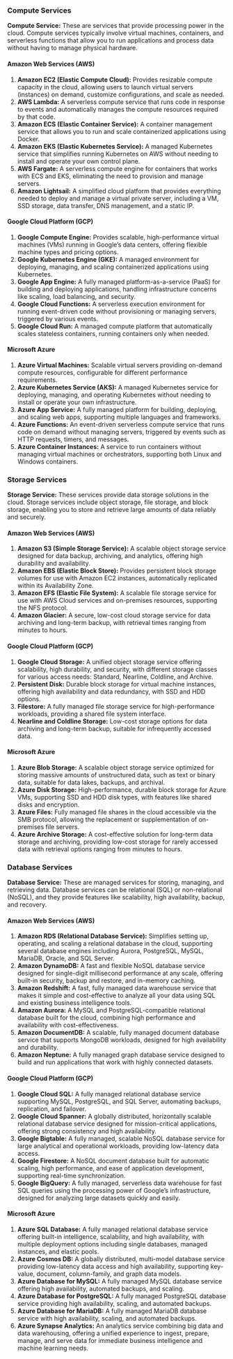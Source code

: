 
### Compute Services

**Compute Service:** These are services that provide processing power in the cloud. Compute services typically involve virtual machines, containers, and serverless functions that allow you to run applications and process data without having to manage physical hardware.
#### Amazon Web Services (AWS)

1. **Amazon EC2 (Elastic Compute Cloud):** Provides resizable compute capacity in the cloud, allowing users to launch virtual servers (instances) on demand, customize configurations, and scale as needed.
2. **AWS Lambda:** A serverless compute service that runs code in response to events and automatically manages the compute resources required by that code.
3. **Amazon ECS (Elastic Container Service):** A container management service that allows you to run and scale containerized applications using Docker.
4. **Amazon EKS (Elastic Kubernetes Service):** A managed Kubernetes service that simplifies running Kubernetes on AWS without needing to install and operate your own control plane.
5. **AWS Fargate:** A serverless compute engine for containers that works with ECS and EKS, eliminating the need to provision and manage servers.
6. **Amazon Lightsail:** A simplified cloud platform that provides everything needed to deploy and manage a virtual private server, including a VM, SSD storage, data transfer, DNS management, and a static IP.

#### Google Cloud Platform (GCP)

1. **Google Compute Engine:** Provides scalable, high-performance virtual machines (VMs) running in Google’s data centers, offering flexible machine types and pricing options.
2. **Google Kubernetes Engine (GKE):** A managed environment for deploying, managing, and scaling containerized applications using Kubernetes.
3. **Google App Engine:** A fully managed platform-as-a-service (PaaS) for building and deploying applications, handling infrastructure concerns like scaling, load balancing, and security.
4. **Google Cloud Functions:** A serverless execution environment for running event-driven code without provisioning or managing servers, triggered by various events.
5. **Google Cloud Run:** A managed compute platform that automatically scales stateless containers, running containers only when needed.

#### Microsoft Azure

1. **Azure Virtual Machines:** Scalable virtual servers providing on-demand compute resources, configurable for different performance requirements.
2. **Azure Kubernetes Service (AKS):** A managed Kubernetes service for deploying, managing, and operating Kubernetes without needing to install or operate your own infrastructure.
3. **Azure App Service:** A fully managed platform for building, deploying, and scaling web apps, supporting multiple languages and frameworks.
4. **Azure Functions:** An event-driven serverless compute service that runs code on demand without managing servers, triggered by events such as HTTP requests, timers, and messages.
5. **Azure Container Instances:** A service to run containers without managing virtual machines or orchestrators, supporting both Linux and Windows containers.

### Storage Services

**Storage Service:** These services provide data storage solutions in the cloud. Storage services include object storage, file storage, and block storage, enabling you to store and retrieve large amounts of data reliably and securely.
#### Amazon Web Services (AWS)

1. **Amazon S3 (Simple Storage Service):** A scalable object storage service designed for data backup, archiving, and analytics, offering high durability and availability.
2. **Amazon EBS (Elastic Block Store):** Provides persistent block storage volumes for use with Amazon EC2 instances, automatically replicated within its Availability Zone.
3. **Amazon EFS (Elastic File System):** A scalable file storage service for use with AWS Cloud services and on-premises resources, supporting the NFS protocol.
4. **Amazon Glacier:** A secure, low-cost cloud storage service for data archiving and long-term backup, with retrieval times ranging from minutes to hours.

#### Google Cloud Platform (GCP)

1. **Google Cloud Storage:** A unified object storage service offering scalability, high durability, and security, with different storage classes for various access needs: Standard, Nearline, Coldline, and Archive.
2. **Persistent Disk:** Durable block storage for virtual machine instances, offering high availability and data redundancy, with SSD and HDD options.
3. **Filestore:** A fully managed file storage service for high-performance workloads, providing a shared file system interface.
4. **Nearline and Coldline Storage:** Low-cost storage options for data archiving and long-term backup, suitable for infrequently accessed data.

#### Microsoft Azure
1. **Azure Blob Storage:** A scalable object storage service optimized for storing massive amounts of unstructured data, such as text or binary data, suitable for data lakes, backups, and archival.
2. **Azure Disk Storage:** High-performance, durable block storage for Azure VMs, supporting SSD and HDD disk types, with features like shared disks and encryption.
3. **Azure Files:** Fully managed file shares in the cloud accessible via the SMB protocol, allowing the replacement or supplementation of on-premises file servers.
4. **Azure Archive Storage:** A cost-effective solution for long-term data storage and archiving, providing low-cost storage for rarely accessed data with retrieval options ranging from minutes to hours.

### Database Services

**Database Service:** These are managed services for storing, managing, and retrieving data. Database services can be relational (SQL) or non-relational (NoSQL), and they provide features like scalability, high availability, backup, and recovery.

#### Amazon Web Services (AWS)

1. **Amazon RDS (Relational Database Service):** Simplifies setting up, operating, and scaling a relational database in the cloud, supporting several database engines including Aurora, PostgreSQL, MySQL, MariaDB, Oracle, and SQL Server.
2. **Amazon DynamoDB:** A fast and flexible NoSQL database service designed for single-digit millisecond performance at any scale, offering built-in security, backup and restore, and in-memory caching.
3. **Amazon Redshift:** A fast, fully managed data warehouse service that makes it simple and cost-effective to analyze all your data using SQL and existing business intelligence tools.
4. **Amazon Aurora:** A MySQL and PostgreSQL-compatible relational database built for the cloud, combining high performance and availability with cost-effectiveness.
5. **Amazon DocumentDB:** A scalable, fully managed document database service that supports MongoDB workloads, designed for high availability and durability.
6. **Amazon Neptune:** A fully managed graph database service designed to build and run applications that work with highly connected datasets.

#### Google Cloud Platform (GCP)

1. **Google Cloud SQL:** A fully managed relational database service supporting MySQL, PostgreSQL, and SQL Server, automating backups, replication, and failover.
2. **Google Cloud Spanner:** A globally distributed, horizontally scalable relational database service designed for mission-critical applications, offering strong consistency and high availability.
3. **Google Bigtable:** A fully managed, scalable NoSQL database service for large analytical and operational workloads, providing low-latency data access.
4. **Google Firestore:** A NoSQL document database built for automatic scaling, high performance, and ease of application development, supporting real-time synchronization.
5. **Google BigQuery:** A fully managed, serverless data warehouse for fast SQL queries using the processing power of Google’s infrastructure, designed for analyzing large datasets quickly and easily.

#### Microsoft Azure

1. **Azure SQL Database:** A fully managed relational database service offering built-in intelligence, scalability, and high availability, with multiple deployment options including single databases, managed instances, and elastic pools.
2. **Azure Cosmos DB:** A globally distributed, multi-model database service providing low-latency data access and high availability, supporting key-value, document, column-family, and graph data models.
3. **Azure Database for MySQL:** A fully managed MySQL database service offering high availability, automated backups, and scaling.
4. **Azure Database for PostgreSQL:** A fully managed PostgreSQL database service providing high availability, scaling, and automated backups.
5. **Azure Database for MariaDB:** A fully managed MariaDB database service with high availability, scaling, and automated backups.
6. **Azure Synapse Analytics:** An analytics service combining big data and data warehousing, offering a unified experience to ingest, prepare, manage, and serve data for immediate business intelligence and machine learning needs.

